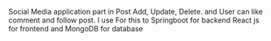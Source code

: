 Social Media application part in Post Add, Update, Delete. and User can like comment and follow post. I use For this to Springboot for backend React js for frontend and MongoDB for database
